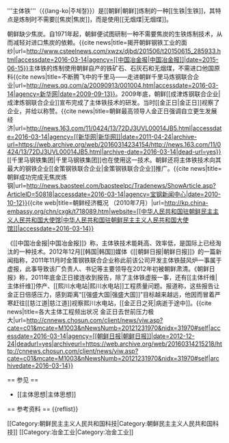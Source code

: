 '''主体铁'''（{{lang-ko|주체철}}）是[[朝鲜|朝鲜]]炼制的一种[[生铁|生铁]]，其特点是炼制时不需要[[焦炭|焦炭]]，而是使用[[无烟煤|无烟煤]]。

朝鲜缺少焦炭。自1971年起，朝鲜便试图研制一种不需要焦炭的生铁炼制技术，从而减轻对进口焦炭的依赖。<ref name=jiekai>{{cite news|title=揭开朝鲜钢铁工业的面纱|url=http://www.csteelnews.com/xwzx/djbd/201506/t20150615_285933.html|accessdate=2016-03-14|agency=[[中国冶金报|中国冶金报]]|date=2015-06-15}}</ref>主体铁的炼制使用朝鲜自产的铁矿石、石灰石和无烟煤，不需进口他国原料<ref>{{cite news|title=不断腾飞中的千里马——走进朝鲜千里马炼钢联合企业|url=http://news.qq.com/a/20090913/001004.htm|accessdate=2016-03-14|agency=新华网|date=2009-09-13}}</ref>。2009年底，朝鲜[[成津炼钢联合企业|成津炼钢联合企业]]宣布完成了主体铁技术的研发。当时[[金正日|金正日]]视察了企业，并给以称赞。<ref>{{cite news|title=朝鲜最高领导人金正日强调自立更生发展经济|url=http://news.163.com/11/0424/13/72DJ3UVL00014JB5.html|accessdate=2016-03-14|agency=[[新华网|新华网]]|date=2011-04-24|archive-url=https://web.archive.org/web/20160314234154/http://news.163.com/11/0424/13/72DJ3UVL00014JB5.html|archive-date=2016-03-14|dead-url=yes}}</ref>[[千里马钢铁集团|千里马钢铁集团]]也在使用这一技术。朝鲜还将主体铁技术向其最大的钢铁企业[[金策钢铁联合企业|金策钢铁联合企业]]推广。<ref>{{cite news|title=朝鲜成功完成无焦炭炼钢|url=http://news.baosteel.com/baosteelpc/Tradenews/ShowArticle.asp?ArticleID=50818|accessdate=2016-03-14|agency=宝钢新闻中心|date=2010-10-12}}</ref><ref>{{cite web|title=朝鲜经济概况 （2010年7月）|url=http://kp.china-embassy.org/chn/cxgk/t718089.htm|website=[[中华人民共和国驻朝鲜民主主义人民共和国大使馆|中华人民共和国驻朝鲜民主主义人民共和国大使馆]]|accessdate=2016-03-14}}</ref>

《[[中国冶金报|中国冶金报]]》称，主体铁技术能耗高、效率低，是国际上已经淘汰的一种技术<ref name=jiekai/>。2012年12月[[韩国|韩国]]媒体《[[朝鲜日报|朝鲜日报]]》的一篇新闻指称，2011年11月时金策钢铁联合企业称此前该公司开发主体铁鼓风炉一事属于虚报，此事导致该厂负责人、书记等主要领导在2012年初被朝鲜肃清。《朝鲜日报》称，2011年底金正日接连收到报告，除了主体铁虚报一事，还有[[主体纤维|主体纤维]]停产、[[熙川水电站|熙川水电站]]工程质量问题。报道称，这些报告让金正日倍感压力，感到距离“[[强盛大国|强盛大国]]”目标越来越远，他因而冒着严寒赶往[[慈江道|慈江道]]视察熙川水电站，[[金正日之死|病逝于途中]]。<ref>{{cite news|title=各大主体工程频出状况 金正日去世前压力极大|url=http://cnnews.chosun.com/client/news/viw.asp?cate=c01&mcate=M1003&nNewsNumb=20121231970&nidx=31970#self|accessdate=2016-03-14|agency=[[朝鲜日报|朝鲜日报]]|date=2012-12-24|deadurl=yes|archiveurl=https://web.archive.org/web/20160314215218/http://cnnews.chosun.com/client/news/viw.asp?cate=c01&mcate=M1003&nNewsNumb=20121231970&nidx=31970#self|archivedate=2016-03-14}}</ref>

== 参见 ==
* [[主体思想|主体思想]]

== 参考资料 ==
{{reflist}}

[[Category:朝鲜民主主义人民共和国科技|Category:朝鲜民主主义人民共和国科技]]
[[Category:冶金工业|Category:冶金工业]]